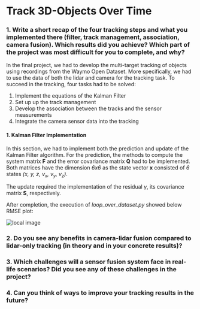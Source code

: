 # Track 3D-Objects Over Time

### 1. Write a short recap of the four tracking steps and what you implemented there (filter, track management, association, camera fusion). Which results did you achieve? Which part of the project was most difficult for you to complete, and why?
In the final project, we had to develop the multi-target tracking of objects using recordings from the Waymo Open Dataset.
More specifically, we had to use the data of both the lidar and camera for the tracking task.
To succeed in the tracking, four tasks had to be solved:
1. Implement the equations of the Kalman Filter
2. Set up up the track management
3. Develop the association between the tracks and the sensor measurements
4. Integrate the camera sensor data into the tracking

#### 1. Kalman Filter Implementation
In this section, we had to implement both the prediction and update of the Kalman Filter algorithm.
For the prediction, the methods to compute the system matrix __F__ and the error covariance matrix __Q__ had to be implemented.
Both matrices have the dimension *6x6* as the state vector __x__ consisted of *6* states *(x, y, z, v<sub>x</sub>, v<sub>y</sub>, v<sub>z</sub>)*.

The update required the implementation of the residual $\gamma$, its covariance matrix __S__, respectively.

After completion, the execution of *loop_over_dataset.py* showed below RMSE plot:

![local image](doc/final.png)

### 2. Do you see any benefits in camera-lidar fusion compared to lidar-only tracking (in theory and in your concrete results)? 


### 3. Which challenges will a sensor fusion system face in real-life scenarios? Did you see any of these challenges in the project?


### 4. Can you think of ways to improve your tracking results in the future?

